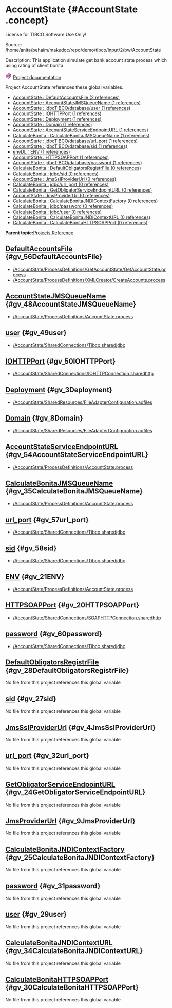 # AccountState {#AccountState .concept}

License for TIBCO Software Use Only!

Source: /home/anita/behaim/makedoc/repo/demo/tibco/input/2/bw/AccountState

Description: This application simulate get bank account state process which using rating of client bonita.

![](../../images/documentation.png) [Project documentation](../../../projects/AccountState/AccountState.md)

Project AccountState references these global variables.

-   [AccountState : DefaultAccountsFile \(2 references\)](#gv_56DefaultAccountsFile)
-   [AccountState : AccountStateJMSQueueName \(1 references\)](#gv_48AccountStateJMSQueueName)
-   [AccountState : jdbcTIBCO/database/user \(1 references\)](#gv_49user)
-   [AccountState : IOHTTPPort \(1 references\)](#gv_50IOHTTPPort)
-   [AccountState : Deployment \(1 references\)](#gv_3Deployment)
-   [AccountState : Domain \(1 references\)](#gv_8Domain)
-   [AccountState : AccountStateServiceEndpointURL \(1 references\)](#gv_54AccountStateServiceEndpointURL)
-   [CalculateBonita : CalculateBonitaJMSQueueName \(1 references\)](#gv_35CalculateBonitaJMSQueueName)
-   [AccountState : jdbcTIBCO/database/url\_port \(1 references\)](#gv_57url_port)
-   [AccountState : jdbcTIBCO/database/sid \(1 references\)](#gv_58sid)
-   [envDL : ENV \(1 references\)](#gv_21ENV)
-   [AccountState : HTTPSOAPPort \(1 references\)](#gv_20HTTPSOAPPort)
-   [AccountState : jdbcTIBCO/database/password \(1 references\)](#gv_60password)
-   [CalculateBonita : DefaultObligatorsRegistrFile \(0 references\)](#gv_28DefaultObligatorsRegistrFile)
-   [CalculateBonita : jdbc/sid \(0 references\)](#gv_27sid)
-   [AccountState : JmsSslProviderUrl \(0 references\)](#gv_4JmsSslProviderUrl)
-   [CalculateBonita : jdbc/url\_port \(0 references\)](#gv_32url_port)
-   [CalculateBonita : GetObligatorServiceEndpointURL \(0 references\)](#gv_24GetObligatorServiceEndpointURL)
-   [AccountState : JmsProviderUrl \(0 references\)](#gv_9JmsProviderUrl)
-   [CalculateBonita : CalculateBonitaJNDIContextFactory \(0 references\)](#gv_25CalculateBonitaJNDIContextFactory)
-   [CalculateBonita : jdbc/password \(0 references\)](#gv_31password)
-   [CalculateBonita : jdbc/user \(0 references\)](#gv_29user)
-   [CalculateBonita : CalculateBonitaJNDIContextURL \(0 references\)](#gv_34CalculateBonitaJNDIContextURL)
-   [CalculateBonita : CalculateBonitaHTTPSOAPPort \(0 references\)](#gv_30CalculateBonitaHTTPSOAPPort)

**Parent topic:**[Projects Reference](../../../crossref/globVars/projsRef/GV_projsRef.md)

## **[DefaultAccountsFile](../globVarsRef/res_Id56.md)** {#gv_56DefaultAccountsFile}

-   [/AccountState/ProcessDefinitions/GetAccountState/GetAccountState.process](../../../projects/AccountState/ProcessDefinitions/GetAccountState/GetAccountState.process.md)
-   [/AccountState/ProcessDefinitions/XMLCreator/CreateAccounts.process](../../../projects/AccountState/ProcessDefinitions/XMLCreator/CreateAccounts.process.md)

## **[AccountStateJMSQueueName](../globVarsRef/res_Id48.md)** {#gv_48AccountStateJMSQueueName}

-   [/AccountState/ProcessDefinitions/AccountState.process](../../../projects/AccountState/ProcessDefinitions/AccountState.process.md)

## **[user](../globVarsRef/res_Id49.md)** {#gv_49user}

-   [/AccountState/SharedConnections/Tibco.sharedjdbc](../../../projects/AccountState/SharedConnections/Tibco.sharedjdbc.md)

## **[IOHTTPPort](../globVarsRef/res_Id50.md)** {#gv_50IOHTTPPort}

-   [/AccountState/SharedConnections/IOHTTPConnection.sharedhttp](../../../projects/AccountState/SharedConnections/IOHTTPConnection.sharedhttp.md)

## **[Deployment](../globVarsRef/res_Id3.md)** {#gv_3Deployment}

-   [/AccountState/SharedResources/FileAdapterConfiguration.adfiles](../../../projects/AccountState/SharedResources/FileAdapterConfiguration.adfiles.md)

## **[Domain](../globVarsRef/res_Id8.md)** {#gv_8Domain}

-   [/AccountState/SharedResources/FileAdapterConfiguration.adfiles](../../../projects/AccountState/SharedResources/FileAdapterConfiguration.adfiles.md)

## **[AccountStateServiceEndpointURL](../globVarsRef/res_Id54.md)** {#gv_54AccountStateServiceEndpointURL}

-   [/AccountState/ProcessDefinitions/AccountState.process](../../../projects/AccountState/ProcessDefinitions/AccountState.process.md)

## **[CalculateBonitaJMSQueueName](../globVarsRef/res_Id35.md)** {#gv_35CalculateBonitaJMSQueueName}

-   [/AccountState/ProcessDefinitions/AccountState.process](../../../projects/AccountState/ProcessDefinitions/AccountState.process.md)

## **[url\_port](../globVarsRef/res_Id57.md)** {#gv_57url_port}

-   [/AccountState/SharedConnections/Tibco.sharedjdbc](../../../projects/AccountState/SharedConnections/Tibco.sharedjdbc.md)

## **[sid](../globVarsRef/res_Id58.md)** {#gv_58sid}

-   [/AccountState/SharedConnections/Tibco.sharedjdbc](../../../projects/AccountState/SharedConnections/Tibco.sharedjdbc.md)

## **[ENV](../globVarsRef/res_Id21.md)** {#gv_21ENV}

-   [/AccountState/ProcessDefinitions/AccountState.process](../../../projects/AccountState/ProcessDefinitions/AccountState.process.md)

## **[HTTPSOAPPort](../globVarsRef/res_Id20.md)** {#gv_20HTTPSOAPPort}

-   [/AccountState/SharedConnections/SOAPHTTPConnection.sharedhttp](../../../projects/AccountState/SharedConnections/SOAPHTTPConnection.sharedhttp.md)

## **[password](../globVarsRef/res_Id60.md)** {#gv_60password}

-   [/AccountState/SharedConnections/Tibco.sharedjdbc](../../../projects/AccountState/SharedConnections/Tibco.sharedjdbc.md)

## **[DefaultObligatorsRegistrFile](../globVarsRef/res_Id28.md)** {#gv_28DefaultObligatorsRegistrFile}

No file from this project references this global variable

## **[sid](../globVarsRef/res_Id27.md)** {#gv_27sid}

No file from this project references this global variable

## **[JmsSslProviderUrl](../globVarsRef/res_Id4.md)** {#gv_4JmsSslProviderUrl}

No file from this project references this global variable

## **[url\_port](../globVarsRef/res_Id32.md)** {#gv_32url_port}

No file from this project references this global variable

## **[GetObligatorServiceEndpointURL](../globVarsRef/res_Id24.md)** {#gv_24GetObligatorServiceEndpointURL}

No file from this project references this global variable

## **[JmsProviderUrl](../globVarsRef/res_Id9.md)** {#gv_9JmsProviderUrl}

No file from this project references this global variable

## **[CalculateBonitaJNDIContextFactory](../globVarsRef/res_Id25.md)** {#gv_25CalculateBonitaJNDIContextFactory}

No file from this project references this global variable

## **[password](../globVarsRef/res_Id31.md)** {#gv_31password}

No file from this project references this global variable

## **[user](../globVarsRef/res_Id29.md)** {#gv_29user}

No file from this project references this global variable

## **[CalculateBonitaJNDIContextURL](../globVarsRef/res_Id34.md)** {#gv_34CalculateBonitaJNDIContextURL}

No file from this project references this global variable

## **[CalculateBonitaHTTPSOAPPort](../globVarsRef/res_Id30.md)** {#gv_30CalculateBonitaHTTPSOAPPort}

No file from this project references this global variable

